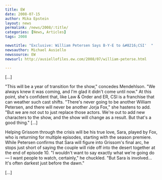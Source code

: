 ```yaml
---
title: EW
date: 2008-07-15
author: Mika Epstein
layout: news
permalink: /news/2008/:title/
categories: [News, Articles]
tags: 2008

newstitle: "Exclusive: William Petersen Says B-Y-E to &#8216;CSI'  "
newsauthor: Michael Ausiello  
newssource: EW  
newsurl: http://ausiellofiles.ew.com/2008/07/william-peterse.html  

---
```


[...]

"This will be a year of transition for the show," concedes Mendehlson. "We always knew it was coming, and I'm glad it didn't come until now." At this point, she's confident that, like Law & Order and ER, CSI is a franchise that can weather such cast shifts. "There's never going to be another William Petersen, and there will never be another Jorja Fox," she hastens to add. "But we are not out to just replace those actors. We're out to add new characters to the show, and the show will change as a result. But that's a good thing." [...]

Helping Grissom through the crisis will be his true love, Sara, played by Fox, who is returning for multiple episodes, starting with the season premiere. While Petersen confirms that Sara will figure into Grissom's final arc, he stops just short of saying the couple will ride off into the desert together at the end of episode 10. "I wouldn't want to say exactly what we're going do &#8212; I want people to watch, certainly," he chuckled. "But Sara is involved... It's often darkest just before the dawn."

[...]  
